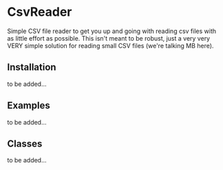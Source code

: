 # CsvReader
Simple CSV file reader to get you up and going with reading csv files with as little effort as possible. This isn't meant to be robust, just a very very VERY simple solution for reading small CSV files (we're talking MB here).
## Installation
to be added...
## Examples
to be added...
## Classes
to be added...
